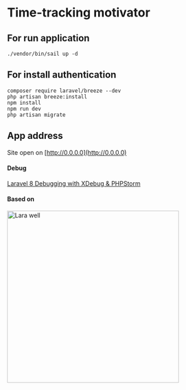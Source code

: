 # Time-tracking motivator

## For run application

```
./vendor/bin/sail up -d
```

## For install authentication
```
composer require laravel/breeze --dev
php artisan breeze:install
npm install
npm run dev
php artisan migrate
```

## App address

Site open on [http://0.0.0.0](http://0.0.0.0)


#### Debug

[Laravel 8 Debugging with XDebug & PHPStorm](https://medium.com/codex/laravel-8-0-sail-xdebug-phpstorm-5cc900e96da4)

#### Based on

<p><a href="https://laravel.com" target="_blank"><img alt="Lara well" src="https://raw.githubusercontent.com/laravel/art/master/logo-lockup/5%20SVG/2%20CMYK/1%20Full%20Color/laravel-logolockup-cmyk-red.svg" width="400"></a></p>

